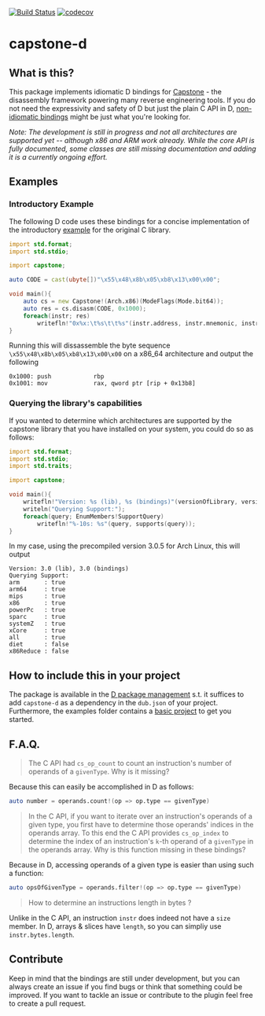 [![Build Status](https://travis-ci.org/bohlender/capstone-d.svg?branch=master)](https://travis-ci.org/bohlender/capstone-d)
[![codecov](https://codecov.io/gh/bohlender/capstone-d/branch/master/graph/badge.svg)](https://codecov.io/gh/bohlender/capstone-d)

# capstone-d

## What is this?
This package implements idiomatic D bindings for [Capstone](http://www.capstone-engine.org) - the disassembly framework powering many reverse engineering tools. If you do not need the expressivity and safety of D but just the plain C API in D, [non-idiomatic bindings](https://github.com/theoldmoon0602/capstone-d) might be just what you're looking for.

*Note: The development is still in progress and not all architectures are supported yet -- although x86 and ARM work already. While the core API is fully documented, some classes are still missing documentation and adding it is a currently ongoing effort.*

## Examples
### Introductory Example
The following D code uses these bindings for a concise implementation of the introductory [example](http://www.capstone-engine.org/lang_c.html) for the original C library.

```D
import std.format;
import std.stdio;

import capstone;

auto CODE = cast(ubyte[])"\x55\x48\x8b\x05\xb8\x13\x00\x00";

void main(){
	auto cs = new Capstone!(Arch.x86)(ModeFlags(Mode.bit64));
	auto res = cs.disasm(CODE, 0x1000);
	foreach(instr; res)
		writefln!"0x%x:\t%s\t\t%s"(instr.address, instr.mnemonic, instr.opStr);
}
```
Running this will dissassemble the byte sequence `\x55\x48\x8b\x05\xb8\x13\x00\x00` on a x86_64 architecture and output the following
```
0x1000: push            rbp
0x1001: mov             rax, qword ptr [rip + 0x13b8]
```
### Querying the library's capabilities
If you wanted to determine which architectures are supported by the capstone library that you have installed on your system, you could do so as follows:
```D
import std.format;
import std.stdio;
import std.traits;

import capstone;

void main(){
	writefln!"Version: %s (lib), %s (bindings)"(versionOfLibrary, versionOfBindings);
	writeln("Querying Support:");
	foreach(query; EnumMembers!SupportQuery)
		writefln!"%-10s: %s"(query, supports(query));
}
```
In my case, using the precompiled version 3.0.5 for Arch Linux, this will output
```
Version: 3.0 (lib), 3.0 (bindings)
Querying Support:
arm       : true
arm64     : true
mips      : true
x86       : true
powerPc   : true
sparc     : true
systemZ   : true
xCore     : true
all       : true
diet      : false
x86Reduce : false
```

## How to include this in your project
The package is available in the [D package management](http://code.dlang.org/packages/capstone-d) s.t. it suffices to add `capstone-d` as a dependency in the `dub.json` of your project.
Furthermore, the examples folder contains a [basic project](https://github.com/bohlender/capstone-d/tree/master/examples/basic) to get you started.

## F.A.Q.
> The C API had `cs_op_count` to count an instruction's number of operands of a `givenType`. Why is it missing?

Because this can easily be accomplished in D as follows:
```D
auto number = operands.count!(op => op.type == givenType)
```

> In the C API, if you want to iterate over an instruction's operands of a given type, you first have to determine those operands' indices in the operands array. To this end the C API provides `cs_op_index` to determine the index of an instruction's `k`-th operand of a `givenType` in the operands array. Why is this function missing in these bindings?

Because in D, accessing operands of a given type is easier than using such a function:
```D
auto opsOfGivenType = operands.filter!(op => op.type == givenType)
```

> How to determine an instructions length in bytes ?

Unlike in the C API, an instruction `instr` does indeed not have a `size` member. In D, arrays & slices have `length`, so you can simpliy use `instr.bytes.length`.

## Contribute
Keep in mind that the bindings are still under development, but you can always create an issue if you find bugs or think that something could be improved.
If you want to tackle an issue or contribute to the plugin feel free to create a pull request.
